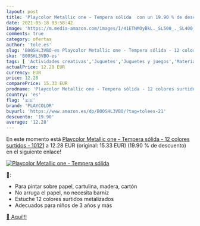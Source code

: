 ```yaml
---
layout: post
title: 'Playcolor Metallic one - Tempera sólida  con un 19.90 % de descuento'
date: 2021-05-18 03:58:42
image: 'https://m.media-amazon.com/images/I/41ETNMOyBkL._SL500_._SL400_.jpg'
comments: true
category: ofertas
author: 'tole.es'
slug: 'B00SHL3VBO-es Playcolor Metallic one - Tempera sólida - 12 colores...'
sku: 'B00SHL3VBO-es'
tags: [ 'Actividades creativas','Juguetes','Juguetes y juegos','Material de escritura y dibujo para niños','Pintura de dedos','Pinturas','playcolor', ]
actualPrice: 12.28 EUR
currency: EUR
price: 12.28
comparePrice: 15.33 EUR
prodname: 'Playcolor Metallic one - Tempera sólida - 12 colores surtidos - 10121'
country: 'es'
flag: '🇪🇸'
brand: 'PLAYCOLOR'
buyurl: 'https://www.amazon.es/dp/B00SHL3VBO/?tag=tolees-21'
descuento: '19.90'
average: '12.28'
---
```


En este momento está [Playcolor Metallic one - Tempera sólida - 12 colores surtidos - 10121](https://www.amazon.es/dp/B00SHL3VBO/?tag=tolees-21) a 12.28 EUR (original: 15.33 EUR) (19.90 %  de descuento) en el siguiente enlace!

[![Playcolor Metallic one - Tempera sólida ](https://m.media-amazon.com/images/I/41ETNMOyBkL._SL500_._SL400_.jpg)](https://www.amazon.es/dp/B00SHL3VBO/?tag=tolees-21)

🔎:

- Para pintar sobre papel, cartulina, madera, cartón
- No arruga el papel, no necesita barniz
- Estuche 12 colores surtidos metalizados
- Adecuados para niños de 3 años y más

[🛒 Aquí!!!](https://www.amazon.es/dp/B00SHL3VBO/?tag=tolees-21)
